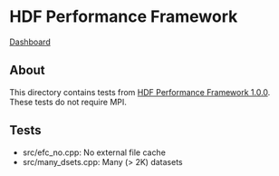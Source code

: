 
# HDF Performance Framework

[Dashboard](https://hyoklee.github.io/hpf/dev/bench/)

## About

This directory contains tests from [HDF Performance Framework 1.0.0](https://hpf.hdfgroup.org/).
These tests do not require MPI.

## Tests

* src/efc_no.cpp: No external file cache
* src/many_dsets.cpp: Many (> 2K) datasets
